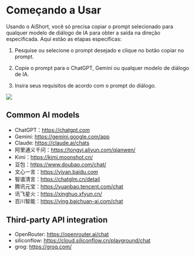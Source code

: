 # Começando a Usar

Usando o AiShort, você só precisa copiar o prompt selecionado para qualquer modelo de diálogo de IA para obter a saída na direção especificada. Aqui estão as etapas específicas:

1. Pesquise ou selecione o prompt desejado e clique no botão copiar no prompt.

2. Copie o prompt para o ChatGPT, Gemini ou qualquer modelo de diálogo de IA.

3. Insira seus requisitos de acordo com o prompt do diálogo.

![](https://img.newzone.top/gif/how-to-use-aishort.gif?imageMogr2/format/webp)

## Common AI models

- ChatGPT：https://chatgpt.com
- Gemini: https://gemini.google.com/app
- Claude: https://claude.ai/chats
- 阿里通义千问：https://tongyi.aliyun.com/qianwen/
- Kimi：https://kimi.moonshot.cn/
- 豆包：https://www.doubao.com/chat/
- 文心一言：https://yiyan.baidu.com
- 智谱清言：https://chatglm.cn/detail
- 腾讯元宝：https://yuanbao.tencent.com/chat
- 讯飞星火：https://xinghuo.xfyun.cn/
- 百川智能：https://ying.baichuan-ai.com/chat

## Third-party API integration

- OpenRouter: https://openrouter.ai/chat
- siliconflow: https://cloud.siliconflow.cn/playground/chat
- grog: https://groq.com/
